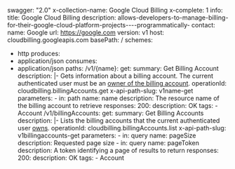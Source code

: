 swagger: "2.0"
x-collection-name: Google Cloud Billing
x-complete: 1
info:
  title: Google Cloud Billing
  description: allows-developers-to-manage-billing-for-their-google-cloud-platform-projects----programmatically-
  contact:
    name: Google
    url: https://google.com
  version: v1
host: cloudbilling.googleapis.com
basePath: /
schemes:
- http
produces:
- application/json
consumes:
- application/json
paths:
  /v1/{name}:
    get:
      summary: Get Billing Account
      description: |-
        Gets information about a billing account. The current authenticated user
        must be an [owner of the billing
        account](https://support.google.com/cloud/answer/4430947).
      operationId: cloudbilling.billingAccounts.get
      x-api-path-slug: v1name-get
      parameters:
      - in: path
        name: name
        description: The resource name of the billing account to retrieve
      responses:
        200:
          description: OK
      tags:
      - Account
  /v1/billingAccounts:
    get:
      summary: Get Billing Accounts
      description: |-
        Lists the billing accounts that the current authenticated user
        [owns](https://support.google.com/cloud/answer/4430947).
      operationId: cloudbilling.billingAccounts.list
      x-api-path-slug: v1billingaccounts-get
      parameters:
      - in: query
        name: pageSize
        description: Requested page size
      - in: query
        name: pageToken
        description: A token identifying a page of results to return
      responses:
        200:
          description: OK
      tags:
      - Account